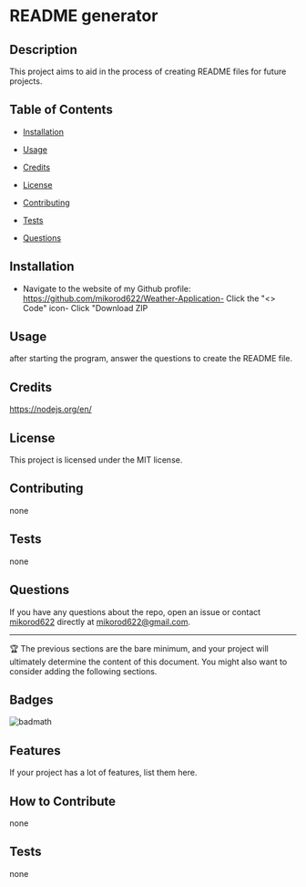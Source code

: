 # README generator

## Description

This project aims to aid in the process of creating README files for future projects.

## Table of Contents

- [Installation](#installation)
- [Usage](#usage)
- [Credits](#credits)
- [License](#license)

- [Contributing](#contributing)
- [Tests](#tests)
- [Questions](#questions)

## Installation

- Navigate to the website of my Github profile: https://github.com/mikorod622/Weather-Application- Click the "<> Code" icon- Click "Download ZIP

## Usage

after starting the program, answer the questions to create the README file.

## Credits

https://nodejs.org/en/

## License
This project is licensed under the MIT license.

## Contributing

none

## Tests

none

## Questions

If you have any questions about the repo, open an issue or contact [mikorod622](https://github.com/mikorod622) directly at mikorod622@gmail.com.

---
🏆 The previous sections are the bare minimum, and your project will ultimately determine the content of this document. You might also want to consider adding the following sections.

## Badges

![badmath](https://img.shields.io/github/languages/top/nielsenjared/badmath)

## Features

If your project has a lot of features, list them here.

## How to Contribute

none

## Tests

none
